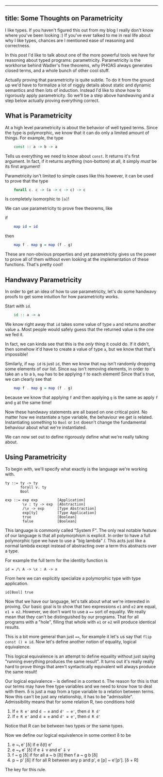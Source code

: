 ---
title: Some Thoughts on Parametricity
----

I like types. If you haven't figured this out from my blog I really
don't know where you've been looking :) If you've ever talked to me in
real life about why I like types, chances are I mentioned ease of
reasoning and correctness.

In this post I'd like to talk about one of the more powerful tools we
have for reasoning about typed programs: parametricity. Parametricity
is the workhorse behind Wadler's free theorems, why PHOAS always
generates closed terms, and a whole bunch of other cool stuff.

Actually proving that parametricity is quite subtle. To do it from the
ground up we'd have to formalize a lot of niggly details about
static and dynamic semantics and then lots of induction. Instead I'd
like to show how to rigorously apply parametricity. So we'll be a step
above handwaving and a step below actually proving everything correct.

## What is Parametricity

At a high level parametricity is about the behavior of well typed
terms. Since the type is polymorphic, we know that it can do only a
limited amount of things. For example, the type

``` haskell
    const :: a -> b -> a
```

Tells us everything we need to know about `const`. It returns it's
first argument. In fact, if it returns anything (non-bottom) at all,
it simply *must* be its first argument!

Parametricity isn't limited to simple cases like this however, it can
be used to prove that the type

``` haskell
    forall c. c -> (a -> c -> c) -> c
```

Is completely isomorphic to `[a]`!

We can use parametricity to prove free theorems, like

if

``` haskell
    map id = id
```

then

``` haskell
    map f . map g = map (f . g)
```

These are non-obvious properties and yet parametricity gives us the
power to prove all of them without even looking at the implementation
of these functions. That's pretty cool!

## Handwavy Parametricity

In order to get an idea of how to use parametricity, let's do some
handwavy proofs to get some intuition for how parametricity works.

Start with `id`.

``` haskell
    id :: a -> a
```

We know right away that `id` takes some value of type `a` and returns
another value `a`. Most people would safely guess that the returned
value is the one we fed it.

In fact, we can kinda see that this is the *only* thing it could
do. If it didn't, then somehow it'd have to create a value of type
`a`, but we know that that's impossible!

Similarly, if `map id` is just `id`, then we know that `map` isn't
randomly dropping some elements of our list. Since `map` isn't
removing elements, in order to take an `a` to a `b`, `map` has to be
applying `f` to each element! Since that's true, we can clearly see
that

``` haskell
    map f . map g = map (f . g)
```

because we know that applying `f` and then applying `g` is the same as
apply `f` and `g` at the same time!

Now these handwavy statements are all based on one critical point. No
matter how we instantiate a type variable, the behaviour we get is
related. Instantiating something to `Bool` or `Int` doesn't change the
fundamental behaviour about what we're instantiated.

We can now set out to define rigorously define what we're really
talking about.

## Using Parametricity

To begin with, we'll specify what exactly is the language we're
working with.

    ty ::= ty -> ty
           forall v. ty
           Bool

    exp ::= exp exp         [Application]
            \v : ty -> exp  [Abstraction]
            /\v -> exp      [Type Abstraction]
            exp[ty]         [Type Application]
            true            [Boolean]
            false           [Boolean]

This language is commonly called "System F". The only real notable
feature of our language is that all polymorphism is explicit. In order
to have a full polymorphic type we have to use a "big lambda" /\. This
acts just like a normal lambda except instead of abstracting over a
term this abstracts over a type.

For example the full term for the identity function is

    id = /\ A -> \x : A -> x

From here we can explicitly specialize a polymorphic type with type
application.

    id[Bool] true

Now that we have our language, let's talk about what we're interested
in proving. Our basic goal is to show that two expressions `e1` and
`e2` are equal, `e1 ≅ e2`. However, we don't want to use a `==` sort
of equality. We really mean that they can't be distinguished by our
programs. That for all programs with a "hole", filling that whole with
`e1` or `e2` will produce identical results.

This is a bit more general than just `==`, for example it let's us say
that `flip const () ≅ id`. Now let's define another notion of
equality, logical equivalence.

This logical equivalence is an attempt to define equality without just
saying "running everything produces the same result". It turns out
it's really really hard to prove things that aren't syntactically
equivalent will always produce the same result!

Our logical equivalence `~` is defined in a context `δ`. The reason
for this is that our terms may have free type variables and we need to
know how to deal with them. δ is just a map from a type variable to a
relation between terms. Now this can't be just any relationship, it
has to be "admissible". Admissibility means that for some relation R,
two conditions hold

 1. If `e R e'` and `d ⇒ e` and `d' ⇒ e'`, then `d R d'`
 2. If `e R e'` and `d ≅ e` and `d' ≅ e'`, then `d R d'`

Notice that R can be between two types or the same types.

Now we define our logical equivalence in some context δ to be


 1. e ~ₜ e' [δ] if e δ(t) e'
 2. e ~₂ e' [δ] if e ⇓ v and e' ⇓ v
 3. f ~ g [δ] if for all a ~ b [δ] then f a ~ g b [δ]
 4. p ~ p' [δ]
    if for all R between any p and p', e [p] ~ e'[p']. [δ + R]

The key for this rule.
